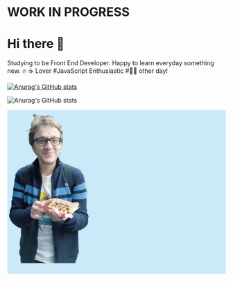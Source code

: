 # WORK IN PROGRESS

# Hi there 👋


Studying to be Front End Developer. Happy to learn everyday something new. 🔥 ☕️ Lover #JavaScript Enthusiastic #🏃‍♂️ other day!

[![Anurag's GitHub stats](https://github-readme-stats.vercel.app/api?username=alessandro-giuzio)](https://github.com/anuraghazra/github-readme-stats)

![Anurag's GitHub stats](https://github-readme-stats.vercel.app/api?username=alessandro-giuzio&show_icons=true&theme=tokionight)


<img src="https://github.com/alessandro-giuzio/alessandro-giuzio/blob/main/copy.jpg">

<!--
**alessandro-giuzio/alessandro-giuzio** is a ✨ _special_ ✨ repository because its `README.md` (this file) appears on your GitHub profile.

Here are some ideas to get you started:

- 🔭 I’m currently working on ...
- 🌱 I’m currently learning ...
- 👯 I’m looking to collaborate on ...
- 🤔 I’m looking for help with ...
- 💬 Ask me about ...
- 📫 How to reach me: ...
- 😄 Pronouns: ...
- ⚡ Fun fact: ...
-->
